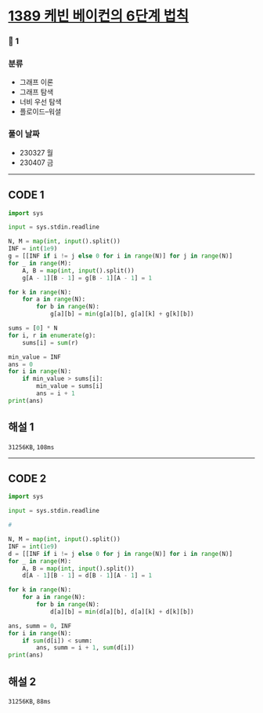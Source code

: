 # [1389 케빈 베이컨의 6단계 법칙](https://www.acmicpc.net/problem/1389)

### 🥈 1

### 분류

- 그래프 이론
- 그래프 탐색
- 너비 우선 탐색
- 플로이드–워셜

### 풀이 날짜

- 230327 월
- 230407 금

---

## CODE 1

```python
import sys

input = sys.stdin.readline

N, M = map(int, input().split())
INF = int(1e9)
g = [[INF if i != j else 0 for i in range(N)] for j in range(N)]
for _ in range(M):
    A, B = map(int, input().split())
    g[A - 1][B - 1] = g[B - 1][A - 1] = 1

for k in range(N):
    for a in range(N):
        for b in range(N):
            g[a][b] = min(g[a][b], g[a][k] + g[k][b])

sums = [0] * N
for i, r in enumerate(g):
    sums[i] = sum(r)

min_value = INF
ans = 0
for i in range(N):
    if min_value > sums[i]:
        min_value = sums[i]
        ans = i + 1
print(ans)

```

## 해설 1

`31256KB`, `108ms`

---

## CODE 2

```python
import sys

input = sys.stdin.readline

#

N, M = map(int, input().split())
INF = int(1e9)
d = [[INF if i != j else 0 for j in range(N)] for i in range(N)]
for _ in range(M):
    A, B = map(int, input().split())
    d[A - 1][B - 1] = d[B - 1][A - 1] = 1

for k in range(N):
    for a in range(N):
        for b in range(N):
            d[a][b] = min(d[a][b], d[a][k] + d[k][b])

ans, summ = 0, INF
for i in range(N):
    if sum(d[i]) < summ:
        ans, summ = i + 1, sum(d[i])
print(ans)

```

## 해설 2

`31256KB`, `88ms`

